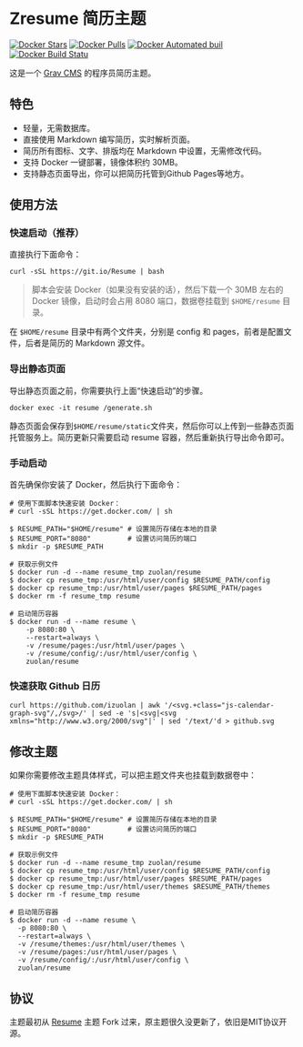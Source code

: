 # Zresume 简历主题

[![Docker Stars](https://img.shields.io/docker/stars/zuolan/resume.svg)](https://hub.docker.com/r/zuolan/resume/)  [![Docker Pulls](https://img.shields.io/docker/pulls/zuolan/resume.svg)](https://hub.docker.com/r/zuolan/resume/)  [![Docker Automated buil](https://img.shields.io/docker/automated/zuolan/resume.svg)](https://hub.docker.com/r/zuolan/resume/)  [![Docker Build Statu](https://img.shields.io/docker/build/zuolan/resume.svg)](https://hub.docker.com/r/zuolan/resume/)


这是一个 [Grav CMS](http://getgrav.org/) 的程序员简历主题。

## 特色

* 轻量，无需数据库。
* 直接使用 Markdown 编写简历，实时解析页面。
* 简历所有图标、文字、排版均在 Markdown 中设置，无需修改代码。
* 支持 Docker 一键部署，镜像体积约 30MB。
* 支持静态页面导出，你可以把简历托管到Github Pages等地方。

## 使用方法

### 快速启动（推荐）

直接执行下面命令：

```shell
curl -sSL https://git.io/Resume | bash
```

> 脚本会安装 Docker（如果没有安装的话），然后下载一个 30MB 左右的 Docker 镜像，启动时会占用 8080 端口，数据卷挂载到 `$HOME/resume` 目录。

在 `$HOME/resume` 目录中有两个文件夹，分别是 config 和 pages，前者是配置文件，后者是简历的 Markdown 源文件。

### 导出静态页面 

导出静态页面之前，你需要执行上面“快速启动”的步骤。

```shell
docker exec -it resume /generate.sh
```

静态页面会保存到`$HOME/resume/static`文件夹，然后你可以上传到一些静态页面托管服务上。简历更新只需要启动 resume 容器，然后重新执行导出命令即可。

### 手动启动

首先确保你安装了 Docker，然后执行下面命令：

```shell
# 使用下面脚本快速安装 Docker：
# curl -sSL https://get.docker.com/ | sh

$ RESUME_PATH="$HOME/resume" # 设置简历存储在本地的目录
$ RESUME_PORT="8080"         # 设置访问简历的端口
$ mkdir -p $RESUME_PATH

# 获取示例文件
$ docker run -d --name resume_tmp zuolan/resume
$ docker cp resume_tmp:/usr/html/user/config $RESUME_PATH/config
$ docker cp resume_tmp:/usr/html/user/pages $RESUME_PATH/pages
$ docker rm -f resume_tmp resume

# 启动简历容器
$ docker run -d --name resume \
    -p 8080:80 \
    --restart=always \
    -v /resume/pages:/usr/html/user/pages \
    -v /resume/config/:/usr/html/user/config \
    zuolan/resume
```

### 快速获取 Github 日历

```
curl https://github.com/izuolan | awk '/<svg.+class="js-calendar-graph-svg"/,/svg>/' | sed -e 's|<svg|<svg xmlns="http://www.w3.org/2000/svg"|' | sed '/text/'d > github.svg
```

## 修改主题

如果你需要修改主题具体样式，可以把主题文件夹也挂载到数据卷中：

```shell
# 使用下面脚本快速安装 Docker：
# curl -sSL https://get.docker.com/ | sh

$ RESUME_PATH="$HOME/resume" # 设置简历存储在本地的目录
$ RESUME_PORT="8080"         # 设置访问简历的端口
$ mkdir -p $RESUME_PATH

# 获取示例文件
$ docker run -d --name resume_tmp zuolan/resume
$ docker cp resume_tmp:/usr/html/user/config $RESUME_PATH/config
$ docker cp resume_tmp:/usr/html/user/pages $RESUME_PATH/pages
$ docker cp resume_tmp:/usr/html/user/themes $RESUME_PATH/themes
$ docker rm -f resume_tmp resume

# 启动简历容器
$ docker run -d --name resume \
  -p 8080:80 \
  --restart=always \
  -v /resume/themes:/usr/html/user/themes \
  -v /resume/pages:/usr/html/user/pages \
  -v /resume/config/:/usr/html/user/config \
  zuolan/resume
```

## 协议

主题最初从 [Resume](https://github.com/getgrav/grav-theme-resume) 主题 Fork 过来，原主题很久没更新了，依旧是MIT协议开源。
